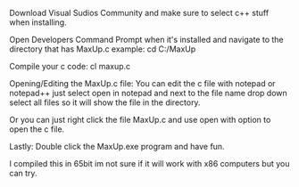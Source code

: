 Download Visual Sudios Community and make sure to select
c++ stuff when installing.

Open Developers Command Prompt when it's installed and
navigate to the directory that has MaxUp.c example:
cd C:/MaxUp

Compile your c code:
cl maxup.c

Opening/Editing the MaxUp.c file:
You can edit the c file with notepad or notepad++ just
select open in notepad and next to the file name drop down
select all files so it will show the file in the directory.

Or you can just right click the file MaxUp.c and use
open with option to open the c file.

Lastly:
Double click the MaxUp.exe program and have fun.

I compiled this in 65bit im not sure if it will work with
x86 computers but you can try.
